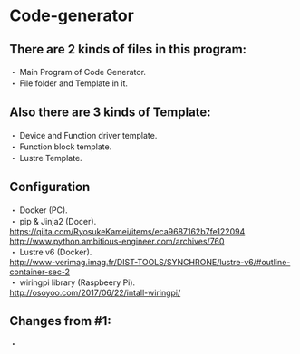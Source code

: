 # Code-generator
## There are 2 kinds of files in this program:
・ Main Program of Code Generator. <br />
・ File folder and Template in it. <br />

## Also there are 3 kinds of Template:
・ Device and Function driver template. <br />
・ Function block template. <br />
・ Lustre Template.

## Configuration
・ Docker (PC). <br />
・ pip & Jinja2 (Docer). <br />
  https://qiita.com/RyosukeKamei/items/eca9687162b7fe122094 <br />
  http://www.python.ambitious-engineer.com/archives/760 <br />
・ Lustre v6 (Docker). <br />
  http://www-verimag.imag.fr/DIST-TOOLS/SYNCHRONE/lustre-v6/#outline-container-sec-2 <br />
・ wiringpi library (Raspbeery Pi). <br />
  http://osoyoo.com/2017/06/22/intall-wiringpi/ <br />

## Changes from #1:
・ <br />
